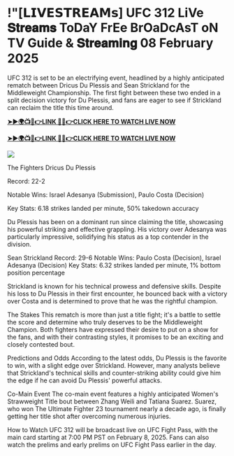 # !"[𝗟𝗜𝗩𝗘𝗦𝗧𝗥𝗘𝗔𝗠𝘀] UFC 312 LiVe 𝐒𝐭𝐫𝐞𝐚𝐦𝐬 ToDaY FrEe BrOaDcAsT oN TV Guide & 𝐒𝐭𝐫𝐞𝐚𝐦𝐢𝐧𝐠 08 February 2025

UFC 312 is set to be an electrifying event, headlined by a highly anticipated rematch between Dricus Du Plessis and Sean Strickland for the Middleweight Championship. The first fight between these two ended in a split decision victory for Du Plessis, and fans are eager to see if Strickland can reclaim the title this time around.

 **[➤►🌍📺📱👉LINK 🔴✅👉CLICK HERE TO WATCH LIVE NOW](https://asho-paad-khao.blogspot.com/2025/02/uf.html)**

**[➤►🌍📺📱👉LINK 🔴✅👉CLICK HERE TO WATCH LIVE NOW](https://asho-paad-khao.blogspot.com/2025/02/uf.html)**

[![](https://blogger.googleusercontent.com/img/b/R29vZ2xl/AVvXsEhPny_OcYwXNkoBv2GQS7pdU8zWexW1VOdQ00RvjBySHV-GOUMqWZMYlbJ9_ZesDjY7BIETpQ2E1DMCxGBPyeQdh1O8NvNKACAa6RXHuc-G55Zcd-Ie1FI3PxSwA-jS2U8_hGP5Eo3jhchJKpcjTJR-GnapCXmL3McY3Q9yVtiVFbkNW9bHDVuQ5UZp8Ig/w524-h295/UFC%20Main.gif)](https://asho-paad-khao.blogspot.com/2025/02/uf.html)


The Fighters
Dricus Du Plessis

Record: 22-2

Notable Wins: Israel Adesanya (Submission), Paulo Costa (Decision)

Key Stats: 6.18 strikes landed per minute, 50% takedown accuracy

Du Plessis has been on a dominant run since claiming the title, showcasing his powerful striking and effective grappling. His victory over Adesanya was particularly impressive, solidifying his status as a top contender in the division.

Sean Strickland
Record: 29-6
Notable Wins: Paulo Costa (Decision), Israel Adesanya (Decision)
Key Stats: 6.32 strikes landed per minute, 1% bottom position percentage

Strickland is known for his technical prowess and defensive skills. Despite his loss to Du Plessis in their first encounter, he bounced back with a victory over Costa and is determined to prove that he was the rightful champion.

The Stakes
This rematch is more than just a title fight; it's a battle to settle the score and determine who truly deserves to be the Middleweight Champion. Both fighters have expressed their desire to put on a show for the fans, and with their contrasting styles, it promises to be an exciting and closely contested bout.

Predictions and Odds
According to the latest odds, Du Plessis is the favorite to win, with a slight edge over Strickland. However, many analysts believe that Strickland's technical skills and counter-striking ability could give him the edge if he can avoid Du Plessis' powerful attacks.

Co-Main Event
The co-main event features a highly anticipated Women's Strawweight Title bout between Zhang Weili and Tatiana Suarez. Suarez, who won The Ultimate Fighter 23 tournament nearly a decade ago, is finally getting her title shot after overcoming numerous injuries.

How to Watch
UFC 312 will be broadcast live on UFC Fight Pass, with the main card starting at 7:00 PM PST on February 8, 2025. Fans can also watch the prelims and early prelims on UFC Fight Pass earlier in the day.
